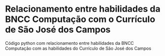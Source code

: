 # Relacionamento entre habilidades da BNCC Computação com o Currículo de São José dos Campos
Código python com relacionamento entre habilidades da BNCC Computação com as habilidades do Currículo de São José dos Campos
